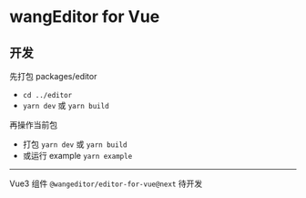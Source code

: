 # wangEditor for Vue

## 开发

先打包 packages/editor
  - `cd ../editor`
  - `yarn dev` 或 `yarn build`

再操作当前包
  - 打包 `yarn dev` 或 `yarn build`
  - 或运行 example `yarn example`

------

Vue3 组件 `@wangeditor/editor-for-vue@next` 待开发
